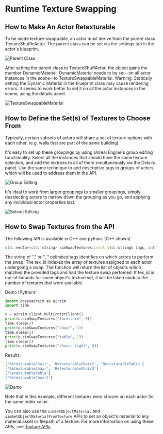 # Runtime Texture Swapping

## How to Make An Actor Retexturable

To be made texture-swappable, an actor must derive from the parent class TextureShuffleActor.
The parent class can be set via the settings tab in the actor's blueprint.

![Parent Class](images/tex_shuffle_actor.png)

After setting the parent class to TextureShuffActor, the object gains the member DynamicMaterial.
DynamicMaterial needs to be set--on all actor instances in the scene--to TextureSwappableMaterial.
Warning: Statically setting the Dynamic Material in the blueprint class may cause rendering errors. It seems to work better to set it on all the actor instances in the scene, using the details panel.

![TextureSwappableMaterial](images/tex_swap_material.png)

## How to Define the Set(s) of Textures to Choose From

Typically, certain subsets of actors will share a set of texture options with each other. (e.g. walls that are part of the same building)

It's easy to set up these groupings by using Unreal Engine's group editing functionality.
Select all the instances that should have the same texture selection, and add the textures to all of them simultaneously via the Details panel.
Use the same technique to add descriptive tags to groups of actors, which will be used to address them in the API.

![Group Editing](images/tex_swap_group_editing.png)

It's ideal to work from larger groupings to smaller groupings, simply deselecting actors to narrow down the grouping as you go, and applying any individual actor properties last.

![Subset Editing](images/tex_swap_subset.png)

## How to Swap Textures from the API

The following API is available in C++ and python. (C++ shown)

```C++
std::vector<std::string> simSwapTextures(const std::string& tags, int tex_id);
```

The string of "," or ", " delimited tags identifies on which actors to perform the swap.
The tex_id indexes the array of textures assigned to each actor undergoing a swap.
The function will return the list of objects which matched the provided tags and had the texture swap perfomed.
If tex_id is out-of-bounds for some object's texture set, it will be taken modulo the number of textures that were available.

Demo (Python):

```Python
import cosysairsim as airsim
import time

c = airsim.client.MultirotorClient()
print(c.simSwapTextures("furniture", 0))
time.sleep(2)
print(c.simSwapTextures("chair", 1))
time.sleep(2)
print(c.simSwapTextures("table", 1))
time.sleep(2)
print(c.simSwapTextures("chair, right", 0))
```

Results:

```bash
['RetexturableChair', 'RetexturableChair2', 'RetexturableTable']
['RetexturableChair', 'RetexturableChair2']
['RetexturableTable']
['RetexturableChair2']
```

![Demo](images/tex_swap_demo.gif)

Note that in this example, different textures were chosen on each actor for the same index value.

You can also use the `simSetObjectMaterial` and `simSetObjectMaterialFromTexture` APIs to set an object's material to any material asset or filepath of a texture. For more information on using these APIs, see [Texture APIs](apis.md#texture-apis).
